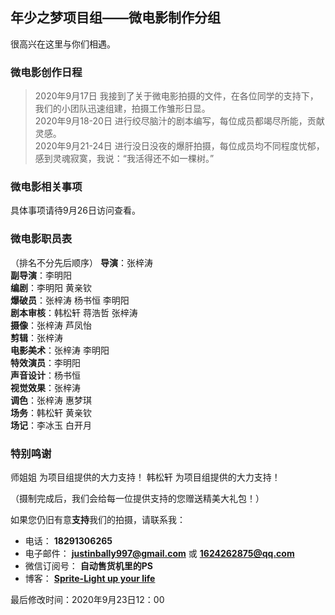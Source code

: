 ## 年少之梦项目组——微电影制作分组    
很高兴在这里与你们相遇。     

### 微电影创作日程

> 2020年9月17日 我接到了关于微电影拍摄的文件，在各位同学的支持下，我们的小团队迅速组建，拍摄工作雏形日显。    
> 2020年9月18-20日 进行绞尽脑汁的剧本编写，每位成员都竭尽所能，贡献灵感。    
> 2020年9月21-24日 进行没日没夜的爆肝拍摄，每位成员均不同程度忧郁，感到灵魂寂寞，我说：“我活得还不如一棵树。”       

### 微电影相关事项   
具体事项请待9月26日访问查看。  

### 微电影职员表   
（排名不分先后顺序）
**导演**：张梓涛  
**副导演**：李明阳   
**编剧**：李明阳  黄亲钦         
**爆破员**：张梓涛  杨书恒  李明阳    
**剧本审核**：韩松轩  蒋浩哲  张梓涛           
**摄像**：张梓涛  芦凤怡       
**剪辑**：张梓涛   
**电影美术**：张梓涛  李明阳     
**特效演员**：李明阳    
**声音设计**：杨书恒   
**视觉效果**：张梓涛     
**调色**：张梓涛  惠梦琪                     
**场务**：韩松轩  黄亲钦   
**场记**：李冰玉  白开月    

### 特别鸣谢
师姐姐 为项目组提供的大力支持！
韩松轩 为项目组提供的大力支持！

（摄制完成后，我们会给每一位提供支持的您赠送精美大礼包！）

如果您仍旧有意**支持**我们的拍摄，请联系我：   
* 电话： **18291306265**   
* 电子邮件： **justinbally997@gmail.com** 或 **1624262875@qq.com**     
* 微信订阅号： **自动售货机里的PS**    
* 博客： **[Sprite-Light up your life](https://desirez.tk/)**   

最后修改时间：2020年9月23日12：00   

